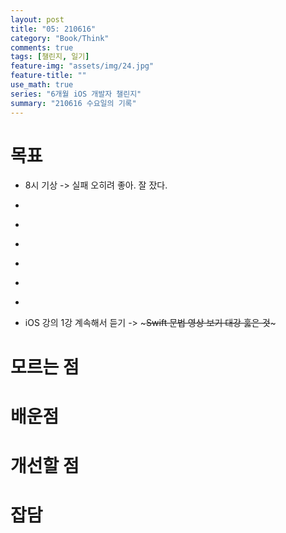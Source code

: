 ```yaml
---
layout: post
title: "05: 210616"
category: "Book/Think"
comments: true
tags: [챌린지, 일기]
feature-img: "assets/img/24.jpg"
feature-title: ""
use_math: true
series: "6개월 iOS 개발자 챌린지"
summary: "210616 수요일의 기록"
---
```




# 목표
* 8시 기상 -> 실패 오히려 좋아. 잘 잤다.
* ~~~글쓰기 시험 ~~~
* ~~~알고리즘 15~~~
* ~~~알고리즘 8, 9, 10, 11 정리~~~
* ~~~최종 문제 나올 것만 이해 및 손코딩~~~
* ~~~log 작성, 배운 내용 글로 작성~~~
* ~~~1일 1 commit~~~
* iOS 강의 1강 계속해서 듣기 -> ~~~Swift 문법 영상 보기 대강 훓은 것~~~


# 모르는 점




# 배운점




# 개선할 점



# 잡담
